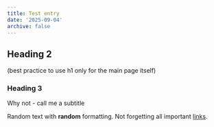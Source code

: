 ```yaml
---
title: Test entry
date: '2025-09-04'
archive: false
---
```


## Heading 2
(best practice to use h1 only for the main page itself)

### Heading 3
Why not - call me a subtitle

Random text with **random** formatting. Not forgetting all important [links](https://google.com).